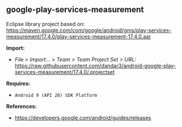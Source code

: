 ## google-play-services-measurement

Eclipse library project based on:<br/>
https://maven.google.com/com/google/android/gms/play-services-measurement/17.4.0/play-services-measurement-17.4.0.aar

**Import:**
- _File > Import... > Team > Team Project Set > URL:_<br/>
  https://raw.githubusercontent.com/dandar3/android-google-play-services-measurement/17.4.0/.projectset

**Requires:**
- `Android 9 (API 28) SDK Platform`

**References:**
- https://developers.google.com/android/guides/releases